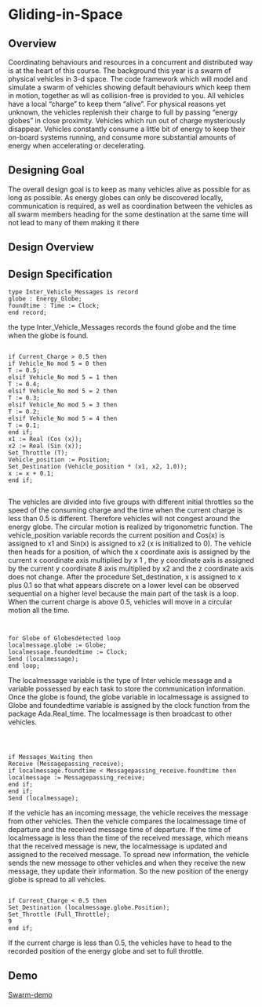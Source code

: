 # Gliding-in-Space

## Overview
Coordinating behaviours and resources in a concurrent and distributed way is at the heart of
this course. The background this year is a swarm of physical vehicles in 3-d space.
The code framework which will model and simulate a swarm of vehicles showing default behaviours
which keep them in motion, together as wll as collision-free is provided to you. All vehicles
have a local “charge” to keep them “alive”. For physical reasons yet unknown, the vehicles
replenish their charge to full by passing “energy globes” in close proximity. Vehicles which run
out of charge mysteriously disappear. Vehicles constantly consume a little bit of energy to keep
their on-board systems running, and consume more substantial amounts of energy when accelerating
or decelerating.

## Designing Goal
The overall design goal is to keep as many vehicles alive as possible for as long as possible. As
energy globes can only be discovered locally, communication is required, as well as coordination
between the vehicles as all swarm members heading for the some destination at the same
time will not lead to many of them making it there

## Design Overview



## Design Specification 

~~~~
type Inter_Vehicle_Messages is record
globe : Energy_Globe;
foundtime : Time := Clock;
end record;

~~~~
the type Inter_Vehicle_Messages records the found globe and the time when the globe is found.

~~~~

if Current_Charge > 0.5 then
if Vehicle_No mod 5 = 0 then
T := 0.5;
elsif Vehicle_No mod 5 = 1 then
T := 0.4;
elsif Vehicle_No mod 5 = 2 then
T := 0.3;
elsif Vehicle_No mod 5 = 3 then
T := 0.2;
elsif Vehicle_No mod 5 = 4 then
T := 0.1;
end if;
x1 := Real (Cos (x));
x2 := Real (Sin (x));
Set_Throttle (T);
Vehicle_position := Position;
Set_Destination (Vehicle_position * (x1, x2, 1.0));
x := x + 0.1;
end if;


~~~~
The
vehicles
are
divided
into
five
groups
with
different
initial
throttles
so
the
speed
of
the
consuming
charge
and
the
time
when
the
current
charge
is
less
than
0.5
is
different.
Therefore
vehicles
will
not
congest
around
the
energy
globe.
The
circular
motion
is
realized
by
trigonometric
function.
The
vehicle_position
variable
records
the
current
position
and
Cos(x)
is
assigned
to
x1
and
Sin(x)
is
assigned
to
x2
(x
is
initialized
to
0).
The
vehicle
then
heads
for
a
position,
of
which
the
x
coordinate
axis
is
assigned
by
the
current
x
coordinate
axis
multiplied
by
x
1
,
the
y
coordinate
axis
is
assigned
by
the
current
y
coordinate
8
axis
multiplied
by
x2
and
the
z
coordinate
axis
does
not
change.
After
the
procedure
Set_destination,
x
is
assigned
to
x
plus
0.1
so
that
what
appears
discrete
on
a
lower
level
can
be
observed
sequential
on
a
higher
level
because
the
main
part
of
the
task
is
a
loop.
When
the
current
charge
is
above
0.5,
vehicles
will
move
in
a
circular
motion
all
the
time.

~~~~~


for Globe of Globesdetected loop
localmessage.globe := Globe;
localmessage.foundedtime := Clock;
Send (localmessage);
end loop;

~~~~~~


The
localmessage
variable
is
the
type
of
Inter
vehicle
message
and
a
variable
possessed
by
each
task
to
store
the
communication
information.
Once
the
globe
is
found,
the
globe
variable
in
localmessage
is
assigned
to
Globe
and
foundedtime
variable
is
assigned
by
the
clock
function
from
the
package
Ada.Real_time.
The
localmessage
is
then
broadcast
to
other
vehicles.


~~~~



if Messages_Waiting then
Receive (Messagepassing_receive);
if localmessage.foundtime < Messagepassing_receive.foundtime then
localmessage := Messagepassing_receive;
end if;
end if;
Send (localmessage);

~~~~


If
the
vehicle
has
an
incoming
message,
the
vehicle
receives
the
message
from
other
vehicles.
Then
the
vehicle
compares
the
localmessage
time
of
departure
and
the
received
message
time
of
departure.
If
the
time
of
localmessage
is
less
than
the
time
of
the
received
message,
which
means
that
the
received
message
is
new,
the
localmessage
is
updated
and
assigned
to
the
received
message.
To
spread
new
information,
the
vehicle
sends
the
new
message
to
other
vehicles
and
when
they
receive
the
new
message,
they
update
their
information.
So
the
new
position
of
the
energy
globe
is
spread
to
all
vehicles.



~~~~

if Current_Charge < 0.5 then
Set_Destination (localmessage.globe.Position);
Set_Throttle (Full_Throttle);
9
end if;

~~~~
If
the
current
charge
is
less
than
0.5,
the
vehicles
have
to
head
to
the
recorded
position
of
the
energy
globe
and
set
to
full
throttle.



## Demo

[Swarm-demo](https://youtu.be/r4CfhY0yVoI)
